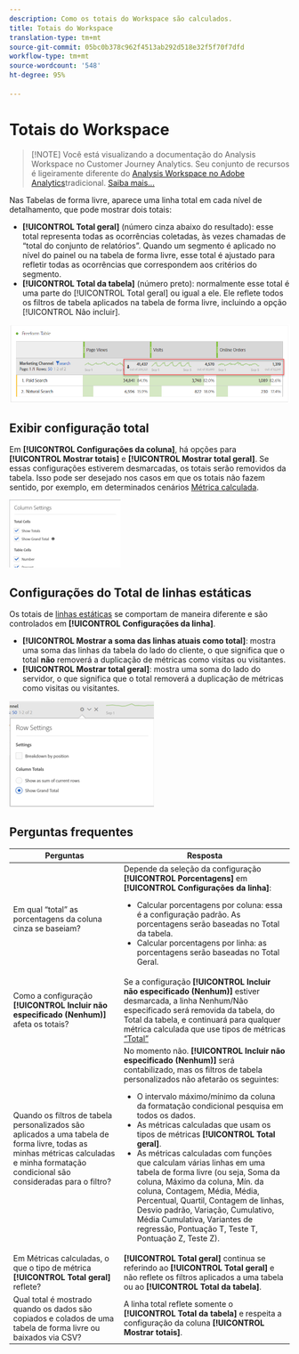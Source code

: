 ```yaml
---
description: Como os totais do Workspace são calculados.
title: Totais do Workspace
translation-type: tm+mt
source-git-commit: 05bc0b378c962f4513ab292d518e32f5f70f7dfd
workflow-type: tm+mt
source-wordcount: '548'
ht-degree: 95%

---
```



# Totais do Workspace

>[!NOTE] Você está visualizando a documentação do Analysis Workspace no Customer Journey Analytics. Seu conjunto de recursos é ligeiramente diferente do [Analysis Workspace no Adobe Analytics](https://docs.adobe.com/content/help/pt-BR/analytics/analyze/analysis-workspace/home.html)tradicional. [Saiba mais...](/help/getting-started/cja-aa.md)

Nas Tabelas de forma livre, aparece uma linha total em cada nível de detalhamento, que pode mostrar dois totais:

* **[!UICONTROL Total geral]** (número cinza abaixo do resultado): esse total representa todas as ocorrências coletadas, às vezes chamadas de “total do conjunto de relatórios”. Quando um segmento é aplicado no nível do painel ou na tabela de forma livre, esse total é ajustado para refletir todas as ocorrências que correspondem aos critérios do segmento.
* **[!UICONTROL Total da tabela]** (número preto): normalmente esse total é uma parte do [!UICONTROL Total geral] ou igual a ele. Ele reflete todos os filtros de tabela aplicados na tabela de forma livre, incluindo a opção [!UICONTROL Não incluir].

![](assets/total-row.png)

## Exibir configuração total

Em **[!UICONTROL Configurações da coluna]**, há opções para **[!UICONTROL Mostrar totais]** e **[!UICONTROL Mostrar total geral]**. Se essas configurações estiverem desmarcadas, os totais serão removidos da tabela. Isso pode ser desejado nos casos em que os totais não fazem sentido, por exemplo, em determinados cenários [Métrica calculada](https://docs.adobe.com/content/help/pt-BR/analytics/components/calculated-metrics/calcmetrics-reference/cm-totals.html).

![](assets/column-settings-total.png)

## Configurações do Total de linhas estáticas

Os totais de [linhas estáticas](https://docs.adobe.com/content/help/pt-BR/analytics/analyze/analysis-workspace/build-workspace-project/column-row-settings/manual-vs-dynamic-rows.html) se comportam de maneira diferente e são controlados em **[!UICONTROL Configurações da linha]**.

* **[!UICONTROL Mostrar a soma das linhas atuais como total]**: mostra uma soma das linhas da tabela do lado do cliente, o que significa que o total **não** removerá a duplicação de métricas como visitas ou visitantes.
* **[!UICONTROL Mostrar total geral]**: mostra uma soma do lado do servidor, o que significa que o total removerá a duplicação de métricas como visitas ou visitantes.

![](assets/static-rows.png)

## Perguntas frequentes

| Perguntas | Resposta |
|---|---|
| Em qual “total” as porcentagens da coluna cinza se baseiam? | Depende da seleção da configuração **[!UICONTROL Porcentagens]** em **[!UICONTROL Configurações da linha]**:<ul><li>Calcular porcentagens por coluna: essa é a configuração padrão. As porcentagens serão baseadas no Total da tabela.</li><li>Calcular porcentagens por linha: as porcentagens serão baseadas no Total Geral.</li></ul> |
| Como a configuração **[!UICONTROL Incluir não especificado (Nenhum)]** afeta os totais? | Se a configuração **[!UICONTROL Incluir não especificado (Nenhum)]** estiver desmarcada, a linha Nenhum/Não especificado será removida da tabela, do Total da tabela, e continuará para qualquer métrica calculada que use tipos de métricas [“Total”](https://docs.adobe.com/content/help/pt-BR/analytics/components/calculated-metrics/calcmetric-workflow/m-metric-type-alloc.html) |
| Quando os filtros de tabela personalizados são aplicados a uma tabela de forma livre, todas as minhas métricas calculadas e minha formatação condicional são consideradas para o filtro? | No momento não. **[!UICONTROL Incluir não especificado (Nenhum)]** será contabilizado, mas os filtros de tabela personalizados não afetarão os seguintes:<ul><li>O intervalo máximo/mínimo da coluna da formatação condicional pesquisa em todos os dados.</li><li>As métricas calculadas que usam os tipos de métricas **[!UICONTROL Total geral]**.</li><li>As métricas calculadas com funções que calculam várias linhas em uma tabela de forma livre (ou seja, Soma da coluna, Máximo da coluna, Mín. da coluna, Contagem, Média, Média, Percentual, Quartil, Contagem de linhas, Desvio padrão, Variação, Cumulativo, Média Cumulativa, Variantes de regressão, Pontuação T, Teste T, Pontuação Z, Teste Z).</li></ul> |
| Em Métricas calculadas, o que o tipo de métrica **[!UICONTROL Total geral]** reflete? | **[!UICONTROL Total geral]** continua se referindo ao **[!UICONTROL Total geral]** e não reflete os filtros aplicados a uma tabela ou ao **[!UICONTROL Total da tabela]**. |
| Qual total é mostrado quando os dados são copiados e colados de uma tabela de forma livre ou baixados via CSV? | A linha total reflete somente o **[!UICONTROL Total da tabela]** e respeita a configuração da coluna **[!UICONTROL Mostrar totais]**. |

